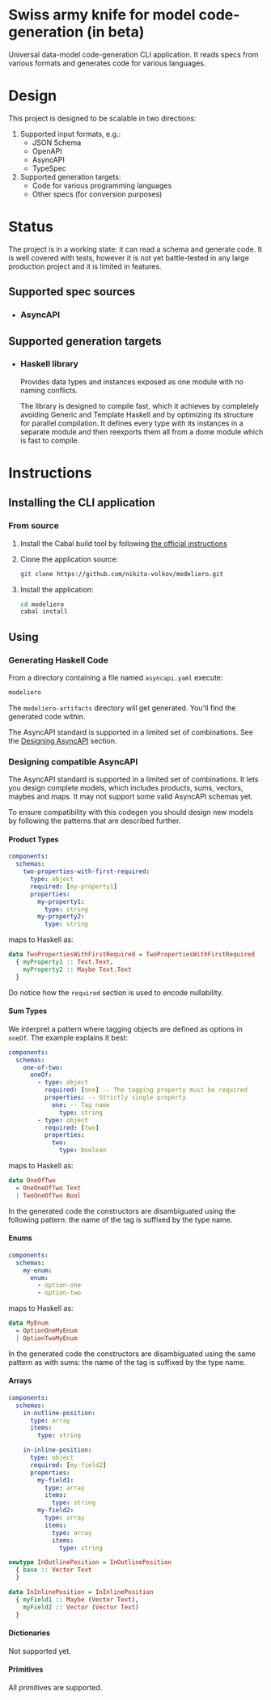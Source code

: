 # Swiss army knife for model code-generation (in beta)

Universal data-model code-generation CLI application. It reads specs from various formats and generates code for various languages.

# Design

This project is designed to be scalable in two directions:

1. Supported input formats, e.g.:
    - JSON Schema
    - OpenAPI
    - AsyncAPI
    - TypeSpec
2. Supported generation targets:
    - Code for various programming languages
    - Other specs (for conversion purposes)

# Status

The project is in a working state: it can read a schema and generate code. It is well covered with tests, however it is not yet battle-tested in any large production project and it is limited in features.

## Supported spec sources

- ### AsyncAPI

## Supported generation targets

- ### Haskell library
    
    Provides data types and instances exposed as one module with no naming conflicts.
    
    The library is designed to compile fast, which it achieves by completely avoiding Generic and Template Haskell and by optimizing its structure for parallel compilation. It defines every type with its instances in a separate module and then reexports them all from a dome module which is fast to compile.

# Instructions

## Installing the CLI application

### From source

1. Install the Cabal build tool by following [the official instructions](https://www.haskell.org/cabal/)

2. Clone the application source:

    ```bash
    git clone https://github.com/nikita-volkov/modeliero.git
    ```

3. Install the application:

    ```bash
    cd modeliero
    cabal install
    ```

## Using

### Generating Haskell Code

From a directory containing a file named `asyncapi.yaml` execute:

```bash
modeliero
```

The `modeliero-artifacts` directory will get generated. You'll find the generated code within.

The AsyncAPI standard is supported in a limited set of combinations. See the [Designing AsyncAPI](#designing-asyncapi) section.

### Designing compatible AsyncAPI

The AsyncAPI standard is supported in a limited set of combinations. It lets you design complete models, which includes products, sums, vectors, maybes and maps. It may not support some valid AsyncAPI schemas yet.

To ensure compatibility with this codegen you should design new models by following the patterns that are described further.

#### Product Types

```yaml
components:
  schemas:
    two-properties-with-first-required:
      type: object
      required: [my-property1]
      properties:
        my-property1:
          type: string
        my-property2:
          type: string
```

maps to Haskell as:

```haskell
data TwoPropertiesWithFirstRequired = TwoPropertiesWithFirstRequired
  { myProperty1 :: Text.Text,
    myProperty2 :: Maybe Text.Text
  }
```

Do notice how the `required` section is used to encode nullability.

#### Sum Types

We interpret a pattern where tagging objects are defined as options in `oneOf`. The example explains it best:

```yaml
components:
  schemas:
    one-of-two:
      oneOf:
        - type: object
          required: [one] -- The tagging property must be required
          properties: -- Strictly single property
            one: -- Tag name
              type: string
        - type: object
          required: [two]
          properties:
            two:
              type: boolean
```

maps to Haskell as:

```haskell
data OneOfTwo
  = OneOneOfTwo Text
  | TwoOneOfTwo Bool
```

In the generated code the constructors are disambiguated using the following pattern: the name of the tag is suffixed by the type name.

#### Enums

```yaml
components:
  schemas:
    my-enum:
      enum:
        - option-one
        - option-two
```

maps to Haskell as:

```haskell
data MyEnum
  = OptionOneMyEnum
  | OptionTwoMyEnum
```

In the generated code the constructors are disambiguated using the same pattern as with sums: the name of the tag is suffixed by the type name.

#### Arrays

```yaml
components:
  schemas:
    in-outline-position:
      type: array
      items:
        type: string

    in-inline-position:
      type: object
      required: [my-field2]
      properties:
        my-field1:
          type: array
          items:
            type: string
        my-field2:
          type: array
          items:
            type: array
            items:
              type: string
```

```haskell
newtype InOutlinePosition = InOutlinePosition
  { base :: Vector Text
  }

data InInlinePosition = InInlinePosition
  { myField1 :: Maybe (Vector Text),
    myField2 :: Vector (Vector Text)
  }
```

#### Dictionaries

Not supported yet.

#### Primitives

All primitives are supported.
